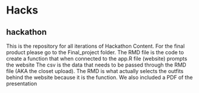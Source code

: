 # Hacks
## hackathon
This is the repository for all iterations of Hackathon Content. For the final product please go to the Final_project folder. 
The RMD file is the code to create a function that when connected to the app.R file (website) prompts the website
The csv is the data that needs to be passed through the RMD file (AKA the closet upload). 
The RMD is what actually selects the outfits behind the website because it is the function.
We also included a PDF of the presentation
